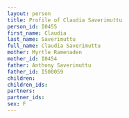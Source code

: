 ```yaml
---
layout: person
title: Profile of Claudia Saverimuttu
person_id: I0455
first_name: Claudia
last_name: Saverimuttu
full_name: Claudia Saverimuttu
mother: Myrtle Ramenaden
mother_id: I0454
father: Anthony Saverimuttu
father_id: I500059
children:
children_ids:
partners:
partner_ids:
sex: F
---
```


